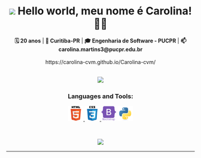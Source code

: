 <h1 align="center"><img src="https://media.giphy.com/media/hvRJCLFzcasrR4ia7z/giphy.gif" width="28"> Hello world, meu nome é Carolina!💁‍♀️ </h1>
<div align="center">
<b>🗓️ 20 anos</b>  |  <b>📍 Curitiba-PR</b>  |  <b>🎓 Engenharia de Software - PUCPR</b>  |  <b>📫 carolina.martins3@pucpr.edu.br</b>
 <br><br>
 https://carolina-cvm.github.io/Carolina-cvm/
</div>
<br>
<p align="center">
  <img src="https://github-readme-stats.vercel.app/api/top-langs/?username=carolina-cvm&langs_count=3&hide=typescript&layout=compact&theme=radical"/>
</p>

<h3 align="center">Languages and Tools:</h3>
<p align="center"><a href="https://www.w3.org/html/" target="_blank" rel="noreferrer"><img src="https://raw.githubusercontent.com/devicons/devicon/master/icons/html5/html5-original-wordmark.svg" alt="html5" width="40" height="40"/></a><a href="https://www.w3schools.com/css/" target="_blank" rel="noreferrer"> <img src="https://raw.githubusercontent.com/devicons/devicon/master/icons/css3/css3-original-wordmark.svg" alt="css3" width="40" height="40"/></a><a href="https://getbootstrap.com" target="_blank" rel="noreferrer"> <img src="https://raw.githubusercontent.com/devicons/devicon/master/icons/bootstrap/bootstrap-plain-wordmark.svg" alt="bootstrap" width="40" height="40"/></a> <a href="https://www.python.org" target="_blank" rel="noreferrer"> <img src="https://raw.githubusercontent.com/devicons/devicon/master/icons/python/python-original.svg" alt="python" width="40" height="40"/></a></p>
<br>

<p align="center">
  <img src="https://user-images.githubusercontent.com/55239200/194588624-41335d8a-8004-4b5b-8f83-a957685229c6.gif"/>
</p>
<hr>

<!--
<a href="https://developer.mozilla.org/en-US/docs/Web/JavaScript" target="_blank" rel="noreferrer"><img src="https://raw.githubusercontent.com/devicons/devicon/master/icons/javascript/javascript-original.svg" alt="javascript" width="40" height="40"/></a>

<a href="https://www.java.com" target="_blank" rel="noreferrer"><img src="https://raw.githubusercontent.com/devicons/devicon/master/icons/java/java-original.svg" alt="java" width="40" height="40"/></a>

-->
